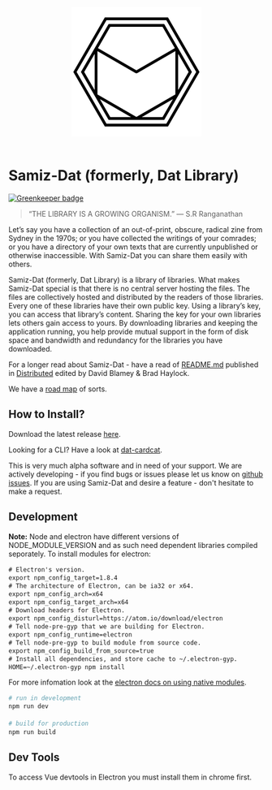 <p align="center">
  <br>
  <img width="256" src="https://github.com/e-e-e/dat-library/blob/master/static/icons/256x256.png?raw=true" alt="dat library">
  <br>
  <br>
</p>

# Samiz-Dat (formerly, Dat Library)

[![Greenkeeper badge](https://badges.greenkeeper.io/samiz-dat/samiz-dat.svg)](https://greenkeeper.io/)

> “THE LIBRARY IS A GROWING ORGANISM.”
> — S.R Ranganathan

Let’s say you have a collection of an out-of-print, obscure, radical zine from Sydney in the 1970s; or you have collected the writings of your comrades; or you have a directory of your own texts that are currently unpublished or otherwise inaccessible. With Samiz-Dat you can share them easily with others.

 Samiz-Dat (formerly, Dat Library) is a library of libraries. What makes  Samiz-Dat special is that there is no central server hosting the files. The files are collectively hosted and distributed by the readers of those libraries. Every one of these libraries have their own public key. Using a library’s key, you can access that library’s content. Sharing the key for your own libraries lets others gain access to yours. By downloading libraries and keeping the application running, you help provide mutual support in the form of disk space and bandwidth and redundancy for the libraries you have downloaded.

For a longer read about Samiz-Dat - have a read of [README.md](https://samiz-dat.github.io/hyperreadings/) published in [Distributed](http://www.openeditions.com/index.php/distributed.html) edited by David Blamey & Brad Haylock.

We have a [road map](https://github.com/samiz-dat/samiz-dat/wiki/Roadmap) of sorts.

## How to Install?

Download the latest release [here](https://github.com/samiz-dat/samiz-dat/releases).

Looking for a CLI? Have a look at [dat-cardcat](https://github.com/samiz-dat/dat-cardcat).

This is very much alpha software and in need of your support. We are actively developing - if you find bugs or issues please let us know on [github issues](https://github.com/samiz-dat/samiz-dat/issues). If you are using Samiz-Dat and desire a feature - don't hesitate to make a request.

## Development

**Note:** Node and electron have different versions of NODE_MODULE_VERSION and as such need dependent libraries compiled seporately.
To install modules for electron:
```
# Electron's version.
export npm_config_target=1.8.4
# The architecture of Electron, can be ia32 or x64.
export npm_config_arch=x64
export npm_config_target_arch=x64
# Download headers for Electron.
export npm_config_disturl=https://atom.io/download/electron
# Tell node-pre-gyp that we are building for Electron.
export npm_config_runtime=electron
# Tell node-pre-gyp to build module from source code.
export npm_config_build_from_source=true
# Install all dependencies, and store cache to ~/.electron-gyp.
HOME=~/.electron-gyp npm install
```
For more infomation look at the [electron docs on using native modules](https://electron.atom.io/docs/tutorial/using-native-node-modules/).

```bash
# run in development
npm run dev

# build for production
npm run build
```

## Dev Tools

To access Vue devtools in Electron you must install them in chrome first.

